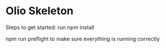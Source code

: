 # Olio Skeleton

Steps to get started: 
run npm install

npm run preflight to make sure everything is running correctly

